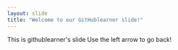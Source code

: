 ```yaml
---
layout: slide
title: "Welcome to our GitHublearner slide!"
---
```

This is githublearner's slide
Use the left arrow to go back!
